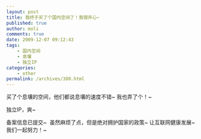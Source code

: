```yaml
---
layout: post
title: 我终于买了个国内空间了！我很开心~
published: true
author: moli
comments: true
date: 2009-12-07 09:12:43
tags:
    - 国内空间
    - 息壤
    - 独立IP
categories:
    - other
permalink: /archives/380.html
---
```

买了个息壤的空间，他们都说息壤的速度不错~ 我也弄了个！~

独立IP，爽~

备案信息已提交~  虽然麻烦了点，但是绝对拥护国家的政策~ 让互联网健康发展~ 我们一起努力！~